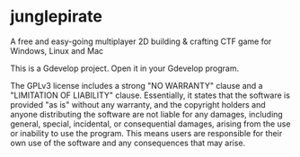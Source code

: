 # junglepirate
A free and easy-going multiplayer 2D building & crafting CTF game for Windows, Linux and Mac

This is a Gdevelop project. Open it in your Gdevelop program.

The GPLv3 license includes a strong "NO WARRANTY" clause and a "LIMITATION OF LIABILITY" clause. Essentially, it states that the software is provided "as is" without any warranty, and the copyright holders and anyone distributing the software are not liable for any damages, including general, special, incidental, or consequential damages, arising from the use or inability to use the program. This means users are responsible for their own use of the software and any consequences that may arise.